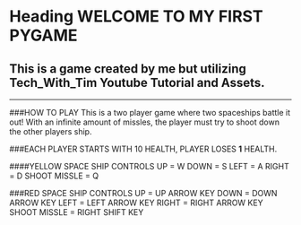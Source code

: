 # Heading WELCOME TO MY FIRST PYGAME  
## This is a game created by me but utilizing Tech_With_Tim Youtube Tutorial and Assets.
----------------------------------------------------------------------------------------
###HOW TO PLAY
This is a two player game where two spaceships battle it out! With an infinite amount of 
missles, the player must try to shoot down the other players ship.

###EACH PLAYER STARTS WITH 10 HEALTH, PLAYER LOSES **1** HEALTH.

####YELLOW SPACE SHIP CONTROLS
UP = W
DOWN = S
LEFT = A
RIGHT = D
SHOOT MISSLE = Q

###RED SPACE SHIP CONTROLS
UP = UP ARROW KEY
DOWN = DOWN ARROW KEY
LEFT = LEFT ARROW KEY
RIGHT = RIGHT ARROW KEY
SHOOT MISSLE = RIGHT SHIFT KEY



